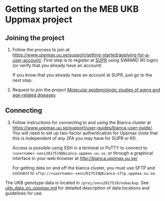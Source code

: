 # Getting started on the MEB UKB Uppmax project

## Joining the project

1. Follow the process to join at
    https://www.uppmax.uu.se/support/getting-started/applying-for-a-user-account/.
    First step is to register at [SUPR](https://supr.naiss.se/) using SWAMID (KI
    login) (or verify that you already have an account)

    If you know that you already have an account at SUPR, just go to the next
    step.

2. Request to join the project [Molecular epidemiologic studies of aging and
      age-related
      diseases](https://supr.naiss.se/project/request/?search=sens2017519)

## Connecting

3. Follow instructions for connecting to and using the Bianca cluster at
    https://www.uppmax.uu.se/support/user-guides/bianca-user-guide/. You will
    need to set up two-factor authentication for Uppmax (note that this is
    independent of any 2FA you may have for SUPR or KI).

    Access is possible using SSH in a terminal or PuTTY to connect to
    `<username>-sens2017519@bianca.uppmax.uu.se`, or through a graphical
    interface in your web browser at http://bianca.uppmax.uu.se/

    For getting data on and off the bianca cluster, you must use SFTP and
    connect to `sftp://<username>-sens2017519@bianca-sftp.uppmax.uu.se`.

The UKB genotype data is located in `/proj/sens2017519/nobackup`. See
[ukb_data_on_uppmax.md](ukb_data_on_uppmax.md) for detailed description of data locations and
guidelines for use.

